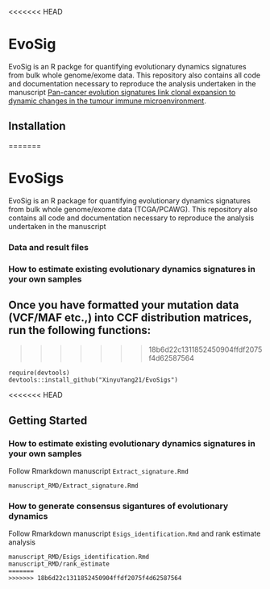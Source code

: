 <<<<<<< HEAD
# EvoSig

EvoSig is an R packge for quantifying evolutionary dynamics signatures from bulk whole genome/exome data. This repository also contains all code and documentation necessary to reproduce the analysis undertaken in the manuscript [Pan-cancer evolution signatures link clonal expansion to dynamic changes in the tumour immune microenvironment](https://www.biorxiv.org/content/10.1101/2023.10.12.560630v1.abstract).

## Installation
=======
# EvoSigs
EvoSig is an R package for quantifying evolutionary dynamics signatures from bulk whole genome/exome data (TCGA/PCAWG). This repository also contains all code and documentation necessary to reproduce the analysis undertaken in the manuscript 

### Data and result files
### How to estimate existing evolutionary dynamics signatures in your own samples
Once you have formatted your mutation data (VCF/MAF etc.,) into CCF distribution matrices, run the following functions: 
-
>>>>>>> 18b6d22c1311852450904ffdf2075f4d62587564

```{r}
require(devtools)
devtools::install_github("XinyuYang21/EvoSigs")
```

<<<<<<< HEAD
## Getting Started

### How to estimate existing evolutionary dynamics signatures in your own samples

Follow Rmarkdown manuscript `Extract_signature.Rmd`

```{r}
manuscript_RMD/Extract_signature.Rmd
```

### How to generate consensus sigantures of evolutionary dynamics

Follow Rmarkdown manuscript `Esigs_identification.Rmd` and rank estimate analysis

```{r}
manuscript_RMD/Esigs_identification.Rmd
manuscript_RMD/rank_estimate
=======
>>>>>>> 18b6d22c1311852450904ffdf2075f4d62587564
```
